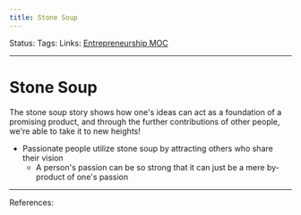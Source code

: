 ```yaml
---
title: Stone Soup
---
```

Status:
Tags:
Links: [Entrepreneurship MOC](out/entrepreneurship-moc.md)
___
# Stone Soup
The stone soup story shows how one's ideas can act as a foundation of a promising product, and through the further contributions of other people, we're able to take it to new heights!
- Passionate people utilize stone soup by attracting others who share their vision
	- A person's passion can be so strong that it can just be a mere by-product of one's passion
___
References: